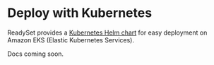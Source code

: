 # Deploy with Kubernetes

ReadySet provides a [Kubernetes Helm chart](https://github.com/readysettech/readyset/blob/main/helm/readyset/README.install.md) for easy deployment on Amazon EKS (Elastic Kubernetes Services).

Docs coming soon.
